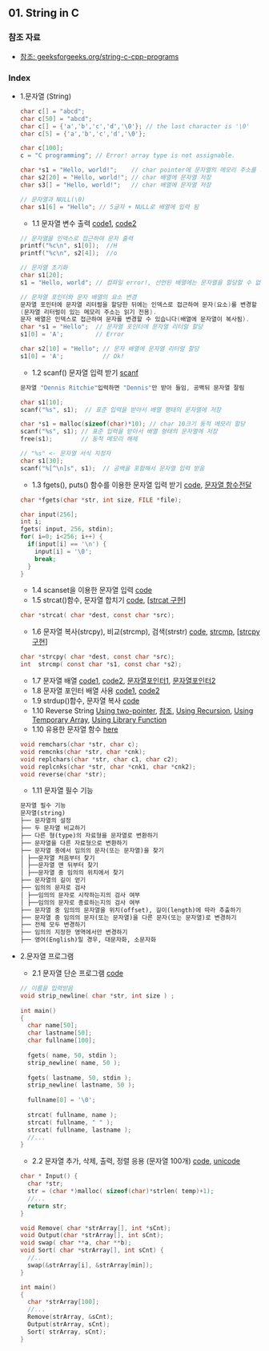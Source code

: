 
## 01. String in C
### 참조 자료
* [참조: geeksforgeeks.org/string-c-cpp-programs](https://www.geeksforgeeks.org/string-c-cpp-programs/)
### Index
* 1.문자열 (String)
  ```c
  char c[] = "abcd";
  char c[50] = "abcd";
  char c[] = {'a','b','c','d','\0'}; // the last character is '\0'
  char c[5] = {'a','b','c','d','\0'};
  
  char c[100];
  c = "C programming"; // Error! array type is not assignable.
  ```
  ```c
  char *s1 = "Hello, world!";    // char pointer에 문자열의 메모리 주소를 저장
  char s2[20] = "Hello, world!"; // char 배열에 문자열 저장
  char s3[] = "Hello, world!";   // char 배열에 문자열 저장

  // 문자열과 NULL(\0)
  char s1[6] = "Hello"; // 5글자 + NULL로 배열에 입력 됨
  ```
  
  *  1.1 문자열 변수 출력 [code1](https://github.com/csbyun-data/C-Pro/blob/main/chap01/String_in_C/String_output1.c), [code2](https://github.com/csbyun-data/C-Pro/blob/main/chap01/String_in_C/String_output2.c)
  ```c
  // 문자열을 인덱스로 접근하여 문자 출력
  printf("%c\n", s1[0]);  //H
  printf("%c\n", s2[4]);  //o
  ```
  ```c
  // 문자열 초기화
  char s1[20];
  s1 = "Hello, world"; // 컴파일 error!, 선언된 배열에는 문자열을 할당할 수 없음
  
  // 문자열 포인터와 문자 배열의 요소 변경
  문자열 포인터에 문자열 리터럴을 할당한 뒤에는 인덱스로 접근하여 문자(요소)를 변경할 수 없음
  (문자열 리터럴이 있는 메모리 주소는 읽기 전용).
  문자 배열은 인덱스로 접근하여 문자를 변경할 수 있습니다(배열에 문자열이 복사됨).
  char *s1 = "Hello";  // 문자열 포인터에 문자열 리터럴 할당
  s1[0] = 'A';         // Error

  char s2[10] = "Hello"; // 문자 배열에 문자열 리터럴 할당
  s1[0] = 'A';           // Ok!
  ```
  
  *  1.2 scanf() 문자열 입력 받기 [scanf](https://github.com/csbyun-data/C-Pro/blob/main/chap01/String_in_C/String_input1.c)
  ```c
  문자열 "Dennis Ritchie"입력하면 "Dennis"만 받아 들임, 공백뒤 문자열 잘림
  ```
  ```c
  char s1[10];
  scanf("%s", s1);  // 표준 입력을 받아서 배열 행태의 문자열에 저장

  char *s1 = malloc(sizeof(char)*10); // char 10크기 동적 메모리 할당
  scanf("%s", s1); // 표준 입력을 받아서 배열 형태의 문자열에 저장
  free(s1);        // 동적 메모리 해제

  // "%s" <- 문자열 서식 지정자
  char s1[30];
  scanf("%[^\n]s", s1);  // 공백을 포함해서 문자열 입력 받음
  ```
  *  1.3 fgets(), puts() 함수를 이용한 문자열 입력 받기 [code](https://github.com/csbyun-data/C-Pro/blob/main/chap01/String_in_C/String_gets1.c), [문자열 함수전달](https://github.com/csbyun-data/C-Pro/blob/main/chap01/String_in_C/Passing_String1.c)
  ```c
  char *fgets(char *str, int size, FILE *file);

  char input(256];
  int i;
  fgets( input, 256, stdin);
  for( i=0; i<256; i++) {
    if(input[i] == '\n') {
      input[i] = '\0';
      break;
    }
  }
  ```
  *  1.4 scanset을 이용한 문자열 입력 [code](https://github.com/csbyun-data/C-Pro/blob/main/chap01/String_in_C/String_scanset1.c)
  *  1.5 strcat()함수, 문자열 합치기 [code](https://github.com/csbyun-data/C-Pro/blob/main/chap01/String_in_C/String_strcat1.c), [[strcat 구현](https://github.com/csbyun-data/C-Pro/blob/main/chap01/String_in_C/my_strcat.c)]
  ```c
  char *strcat( char *dest, const char *src);
  ```
  *  1.6 문자열 복사(strcpy), 비교(strcmp), 검색(strstr) [code](https://github.com/csbyun-data/C-Pro/blob/main/chap01/String_in_C/String_func1.c), [strcmp](https://github.com/csbyun-data/C-Pro/blob/main/chap01/String_in_C/String_strcmp1.c), [[strcpy 구현](https://github.com/csbyun-data/C-Pro/blob/main/chap01/String_in_C/my_strcpy.c)]
  ```c
  char *strcpy( char *dest, const char *src);
  int  strcmp( const char *s1, const char *s2);
  ```
  *  1.7 문자열 배열 [code1](https://github.com/csbyun-data/C-Pro/blob/main/chap01/String_in_C/String_array1.c), [code2](https://github.com/csbyun-data/C-Pro/blob/main/chap01/String_in_C/String_array2.c), [문자열포인터1](https://github.com/csbyun-data/C-Pro/blob/main/chap01/String_in_C/String_array3.c), [문자열포인터2](https://github.com/csbyun-data/C-Pro/blob/main/chap01/String_in_C/String_array4.c)
  *  1.8 문자열 포인터 배열 사용 [code1](https://github.com/csbyun-data/C-Pro/blob/main/chap01/String_in_C/String_parray1.c), [code2](https://github.com/csbyun-data/C-Pro/blob/main/chap01/String_in_C/String_parray2.c)
  *  1.9 strdup()함수, 문자열 복사 [code](https://github.com/csbyun-data/C-Pro/blob/main/chap01/String_in_C/String_strdup1.c)
  *  1.10 Reverse String [Using two-pointer](https://github.com/csbyun-data/C-Pro/blob/main/chap01/String_in_C/Reverse_String.c), [참조](https://www.geeksforgeeks.org/reverse-string-in-c/), [Using Recursion](https://github.com/csbyun-data/C-Pro/blob/main/chap01/String_in_C/Reverse_String2.c), [Using Temporary Array](https://github.com/csbyun-data/C-Pro/blob/main/chap01/String_in_C/Reverse_String3.c), [Using Library Function](https://github.com/csbyun-data/C-Pro/blob/main/chap01/String_in_C/Reverse_String4.c)
  *  1.10 유용한 문자열 함수 [here](https://github.com/csbyun-data/C-Pro/blob/main/chap01/String_in_C/Useful_string_function.c)
  ```c
  void remchars(char *str, char c);
  void remcnks(char *str, char *cnk);
  void replchars(char *str, char c1, char c2);
  void replcnks(char *str, char *cnk1, char *cnk2);
  void reverse(char *str);
  ```
  * 1.11 문자열 필수 기능
  ```txt
  문자열 필수 기능
  문자열(string)
  ├── 문자열의 설정
  ├── 두 문자열 비교하기
  ├── 다른 형(type)의 자료형을 문자열로 변환하기
  ├── 문자열을 다른 자료형으로 변환하기
  ├── 문자열 중에서 임의의 문자(또는 문자열)을 찾기
  │ ├──문자열 처음부터 찾기
  │ ├──문자열 맨 뒤부터 찾기
  │ ├──문자열 중 임의의 위치에서 찾기
  ├── 문자열의 길이 얻기
  ├── 임의의 문자로 검사
  │ ├──임의의 문자로 시작하는지의 검사 여부
  │ ├──임의의 문자로 종료하는지의 검사 여부
  ├── 문자열 중 임의의 문자열을 위치(offset), 길이(length)에 따라 추출하기
  ├── 문자열 중 임의의 문자(또는 문자열)을 다른 문자(또는 문자열)로 변경하기
  ├── 전체 모두 변경하기
  ├── 임의의 지정한 영역에서만 변경하기
  ├── 영어(English)일 경우, 대문자화, 소문자화
  ```

* 2.문자열 프로그램
  * 2.1 문자열 단순 프로그램 [code](https://github.com/csbyun-data/C-Pro/blob/main/chap01/String_in_C/Small_Program1.c)
  ```c
  // 이름을 입력받음
  void strip_newline( char *str, int size ) ;
   
  int main()
  {
    char name[50];
    char lastname[50];
    char fullname[100]; 
   
    fgets( name, 50, stdin );
    strip_newline( name, 50 );
    
    fgets( lastname, 50, stdin );
    strip_newline( lastname, 50 );
    
    fullname[0] = '\0';            
    
    strcat( fullname, name );
    strcat( fullname, " " );
    strcat( fullname, lastname );
    //...
  }
  ```
  * 2.2 문자열 추가, 삭제, 출력, 정렬 응용 (문자열 100개) [code](https://github.com/csbyun-data/C-Pro/blob/main/chap01/String_in_C/String_Pro1.c), [unicode](https://github.com/csbyun-data/C-Pro/blob/main/chap01/String_in_C/String_Pro_Unicode.c)
  ```c
  char * Input() {
    char *str;
    str = (char *)malloc( sizeof(char)*strlen( temp)+1);
    //...
    return str;
  }
  
  void Remove( char *strArray[], int *sCnt);
  void Output(char *strArray[], int sCnt);
  void swap( char **a, char **b);
  void Sort( char *strArray[], int sCnt) {
  	//..
  	swap(&strArray[i], &strArray[min]);
  }
  
  int main()
  {
    char *strArray[100];
    //...
    Remove(strArray, &sCnt);
    Output(strArray, sCnt);
    Sort( strArray, sCnt);
  }
  ```
  


